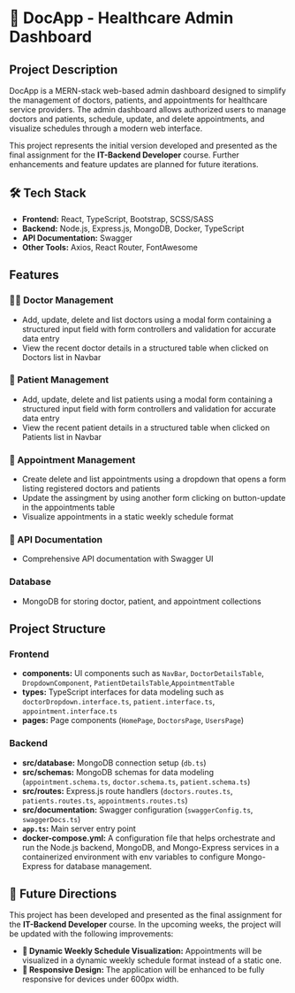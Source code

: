 # 🏥 DocApp - Healthcare Admin Dashboard

## Project Description
DocApp is a MERN-stack web-based admin dashboard designed to simplify the management of doctors, patients, and appointments for healthcare service providers. The admin dashboard allows authorized users to manage doctors and patients, schedule, update, and delete appointments, and visualize schedules through a modern web interface.

This project represents the initial version developed and presented as the final assignment for the **IT-Backend Developer** course. Further enhancements and feature updates are planned for future iterations.

## 🛠️ Tech Stack
- **Frontend:** React, TypeScript, Bootstrap, SCSS/SASS
- **Backend:** Node.js, Express.js, MongoDB, Docker, TypeScript
- **API Documentation:** Swagger
- **Other Tools:** Axios, React Router, FontAwesome

## Features

### 👩‍⚕️ Doctor Management
- Add, update, delete and list doctors using a modal form containing a structured input field with form controllers and validation for accurate data entry
- View the recent doctor details in a structured table when clicked on Doctors list in Navbar

### 👥 Patient Management
- Add, update, delete and list patients using a modal form containing a structured input field with form controllers and validation for accurate data entry
- View the recent patient details in a structured table when clicked on Patients list in Navbar

### 📆 Appointment Management
- Create delete and list appointments using a dropdown that opens a form listing registered doctors and patients
- Update the assingment by using another form clicking on button-update in the appointments table
- Visualize appointments in a static weekly schedule format

### 📑 API Documentation
- Comprehensive API documentation with Swagger UI

### Database
- MongoDB for storing doctor, patient, and appointment collections

## Project Structure

### Frontend
- **components:** UI components such as `NavBar`, `DoctorDetailsTable`, `DropdownComponent`, `PatientDetailsTable`,`AppointmentTable`
- **types:** TypeScript interfaces for data modeling such as `doctorDropdown.interface.ts`, `patient.interface.ts`, `appointment.interface.ts`
- **pages:** Page components (`HomePage`, `DoctorsPage`, `UsersPage`)

### Backend
- **src/database:** MongoDB connection setup (`db.ts`)
- **src/schemas:** MongoDB schemas for data modeling (`appointment.schema.ts`, `doctor.schema.ts`, `patient.schema.ts`)
- **src/routes:** Express.js route handlers (`doctors.routes.ts`, `patients.routes.ts`, `appointments.routes.ts`)
- **src/documentation:** Swagger configuration (`swaggerConfig.ts`, `swaggerDocs.ts`)
- **`app.ts`:** Main server entry point
- **docker-compose.yml:** A configuration file that helps orchestrate and run the Node.js backend, MongoDB, and Mongo-Express services in a containerized environment with env variables to configure Mongo-Express for database management.

## 🚀 Future Directions
This project has been developed and presented as the final assignment for the **IT-Backend Developer** course. In the upcoming weeks, the project will be updated with the following improvements:

- **📅 Dynamic Weekly Schedule Visualization:** Appointments will be visualized in a dynamic weekly schedule format instead of a static one.
- **📱 Responsive Design:** The application will be enhanced to be fully responsive for devices under 600px width.